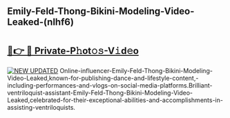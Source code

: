 ## Emily-Feld-Thong-Bikini-Modeling-Video-Leaked-(nlhf6)


# <h2><a href="https://mediaupload.pro?-19M">🔗👉 🔴 Private-P𝚑ot𝚘𝚜-V𝚒d𝚎o</a></h2>

[![NEW UPDATED](https://i.imgur.com/0qMVB7G.gif)](https://mediaupload.pro?-19M)
Online-influencer-Emily-Feld-Thong-Bikini-Modeling-Video-Leaked,known-for-publishing-dance-and-lifestyle-content,-including-performances-and-vlogs-on-social-media-platforms.Brilliant-ventriloquist-assistant-Emily-Feld-Thong-Bikini-Modeling-Video-Leaked,celebrated-for-their-exceptional-abilities-and-accomplishments-in-assisting-ventriloquists.  